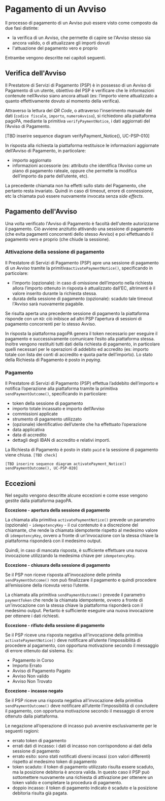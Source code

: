 Pagamento di un Avviso
======================

Il processo di pagamento di un Avviso può essere visto come composto da due fasi distinte:

* la verifica di un Avviso, che permette di capire se l'Avviso stesso sia ancora valido, o di attualizzare gli importi dovuti
* l'attuazione del pagamento vero e proprio

Entrambe vengono descritte nei capitoli seguenti.

## Verifica dell'Avviso

Il Prestatore di Servizi di Pagamento (PSP) è in possesso di un Avviso di Pagamento di un utente, obiettivo del PSP è verificare che le informazioni contenute nell’Avviso siano ancora attuali (es: l’importo viene attualizzato a quanto effettivamente dovuto al momento della verifica).

Attraverso la lettura del _QR Code_, o attraverso l'inserimento manuale dei dati (`codice fiscale`, `importo`, `numeroAvviso`), si richiedono alla piattaforma pagoPA, mediante la primitiva `verifyPaymentNotice`​, i dati aggiornati del​l’Avviso di Pagamento.

[TBD inserire sequence diagram verifyPayment_Notice(), UC-PSP-010]

In risposta alla richiesta la piattaforma restituisce le informazioni aggiornate dell’Avviso di Pagamento, in particolare:

* importo aggiornato
* informazioni accessorie (es: attributo che identifica l’Avviso come un piano di pagamento rateale, oppure che permette la modifica dell’importo da parte dell’utente, etc).

La precedente chiamata non ha effetti sullo stato del Pagamento, che pertanto resta invariato. Quindi in caso di timeout, errore di connessione, etc la chiamata può essere nuovamente invocata senza _side effects_.

## Pagamento dell'Avviso

Una volta verificato l'Avviso di Pagamento è facoltà dell'utente autorizzarne il pagamento. Ciò avviene anzitutto attivando una sessione di pagamento (che evita pagamenti concorrenti dello stesso Avviso) e poi effettuando il pagamento vero e proprio (che chiude la sessione).

### Attivazione della sessione di pagamento

Il Prestatore di Servizi di Pagamento (PSP) apre una sessione di pagamento di un Avviso tramite la primitiva ​`activatePaymentNotice​()`, specificando in particolare:

* l’importo (opzionale): in caso di omissione dell’importo nella richiesta allora l’importo ottenuto in risposta è attualizzato dall’EC, altrimenti è il valore inserito durante la richiesta stessa.
* durata della sessione di pagamento (opzionale): scaduto tale timeout l'Avviso sarà nuovamente pagabile.

Se risulta aperta una precedente sessione di pagamento la piattaforma risponde con un `KO`: ciò inibisce ad altri PSP l’apertura di sessioni di pagamento concorrenti per lo stesso Avviso.

In risposta la piattaforma pagoPA genera il token necessario per eseguire il pagamento e successivamente comunicare l’esito alla piattaforma stessa. Inoltre vengono restituiti tutti dati della richiesta di pagamento, in particolare quelli necessari per le operazioni di addebito ed accredito (es: importo totale con lista dei conti di accredito e quota parte dell’importo). Lo stato della Richiesta di Pagamento è posto in ​_paying_.

### Pagamento

Il Prestatore di Servizi di Pagamento (PSP) effettua l’addebito dell’importo e notifica l’operazione alla piattaforma tramite la primitiva `sendPaymentOutcome()`​, specificando in particolare:

* token della sessione di pagamento
* importo totale incassato e importo dell’Avviso
* commissioni applicate
* strumento di pagamento utilizzato
* (opzionale) identificativo dell’utente che ha effettuato l’operazione
* data applicativa
* data di accredito
* dettagli degli IBAN di accredito e relativi importi.

La Richiesta di Pagamento è posto in stato ​`paid` e la sessione di pagamento viene chiusa. `[TBD check]`

`[TBD inserire sequence diagram activatePayment_Notice() sendPaymentOutcome(), UC-PSP-020]`

## Eccezioni

Nel seguito vengono descritte alcune eccezioni e come esse vengono gestite dalla piattaforma pagoPA.

**Eccezione - apertura della sessione di pagamento**

La chiamata alla primitiva ​`activatePaymentNotice​()` prevede un parametro (opzionale) - `idempotencyKey` - il cui contenuto è a discrezione del chiamante, che rende la chiamata idempotente rispetto al medesimo valore di `idempotencyKey`, ovvero a fronte di un'invocazione con la stessa chiave la piattaforma risponderà con il medesimo output.

Quindi, in caso di mancata risposta, è sufficiente effettuare una nuova invocazione utilizzando la medesima chiave per `idempotencyKey`.

**Eccezione - chiusura della sessione di pagamento**

Se il PSP non riceve risposta all'invocazione delle primita `sendPaymentOutcome()` non può finalizzare il pagamento e quindi procedere all’emissione della ricevuta verso l’utente.

La chiamata alla primitiva ​`sendPaymentOutcome​()` prevede il parametro `paymentToken` che rende la chiamata idempotente, ovvero a fronte di un'invocazione con la stessa chiave la piattaforma risponderà con il medesimo output. Pertanto è sufficiente eseguire una nuova invocazione per ottenere i dati richiesti.

**Eccezione - rifiuto della sessione di pagamento**

Se il PSP riceve una risposta negativa all'invocazione della primitiva `activatePaymentNotice()` deve notificare all’utente l’impossibilità di procedere al pagamento, con opportuna motivazione secondo il messaggio di errore ottenuto dal sistema. Es:

* Pagamento in Corso
* Importo Errato
* Avviso di Pagamento Pagato
* Avviso Non valido
* Avviso Non Trovato

**Eccezione - incasso negato**

Se il PSP riceve una risposta negativa all'invocazione della primitiva `sendPaymentOutcome()` deve notificare all’utente l’impossibilità di concludere il pagamento, con opportuna motivazione secondo il messaggio di errore ottenuto dalla piattaforma.

Le negazione all’operazione di incasso può avvenire esclusivamente per le seguenti ragioni:

* errato token di pagamento
* errati dati di incasso: i dati di incasso non corrispondono ai dati della sessione di pagamento
* errato esito: sono stati notificati diversi incassi (con valori differenti) rispetto al medesimo token di pagamento
* token scaduto: il token di pagamento utilizzato risulta essere scaduto, ma la posizione debitoria è ancora valida. In questo caso il PSP può sottomettere nuovamente una richiesta di attivazione per ottenere un token valido e completare la procedura di pagamento.
* doppio incasso: il token di pagamento indicato è scaduto e la posizione debitoria risulta già pagata.
